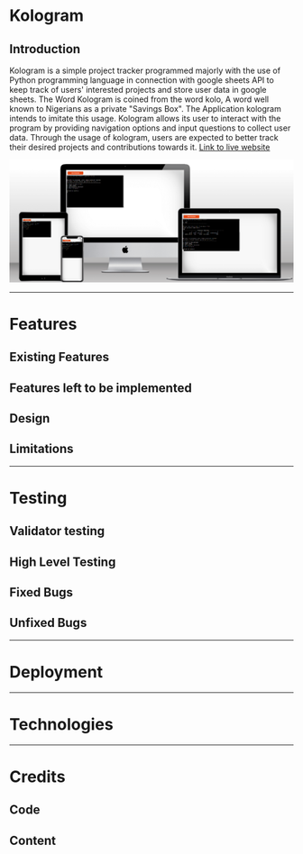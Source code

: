 # Kologram

## Introduction
Kologram is a simple project tracker programmed majorly with the use of Python programming language in connection with google sheets API to keep track of users' interested projects and store user data in google sheets. The Word Kologram is coined from the word kolo, A word well known to Nigerians as a private "Savings Box". The Application kologram intends to imitate this usage. Kologram allows its user to interact with the program by providing navigation options and input questions to collect user data. Through the usage of kologram, users are expected to better track their desired projects and contributions towards it.
[Link to live website](https://flo-kologram.herokuapp.com/ "visit website")

![Kologram](./assets/images/kologram%20mockup-c.png "Kologram Mockup")

---
# Features

## Existing Features

## Features left to be implemented

## Design

## Limitations

---
# Testing

## Validator testing

## High Level Testing

## Fixed Bugs

## Unfixed Bugs

---
# Deployment


---

# Technologies

---
# Credits

## Code

## Content
